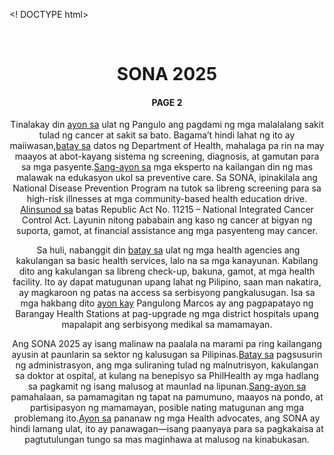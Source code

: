 <! DOCTYPE html>
<html>
‎<head>
<title> SONA 2025 </title>
</head>
<body>
<center>
<h1> SONA 2025 </h1>
<h4> PAGE 2 </h4>
<p>
Tinalakay din <u>ayon sa</u> ulat ng Pangulo ang pagdami ng mga malalalang sakit tulad ng cancer at sakit sa bato. Bagama’t hindi lahat ng ito ay maiiwasan,<u>batay sa</u> datos ng Department of Health, mahalaga pa rin na may maayos at abot-kayang sistema ng screening, diagnosis, at gamutan para sa mga pasyente.<u>Sang-ayon sa</u> mga eksperto na kailangan din ng mas malawak na edukasyon ukol sa preventive care. Sa SONA, ipinakilala ang National Disease Prevention Program na tutok sa libreng screening para sa high-risk illnesses at mga community-based health education drive. <u>Alinsunod sa</u> batas Republic Act No. 11215 – National Integrated Cancer Control Act. Layunin nitong pababain ang kaso ng cancer at bigyan ng suporta, gamot, at financial assistance ang mga pasyenteng may cancer.</p>

<p>‎
‎Sa huli, nabanggit din <u>batay sa</u> ulat ng mga health agencies ang kakulangan sa basic health services, lalo na sa mga kanayunan. Kabilang dito ang kakulangan sa libreng check-up, bakuna, gamot, at mga health facility. Ito ay dapat matugunan upang lahat ng Pilipino, saan man nakatira, ay magkaroon ng patas na access sa serbisyong pangkalusugan. Isa sa mga hakbang dito <u>ayon kay</u> Pangulong Marcos ay ang pagpapatayo ng Barangay Health Stations at pag-upgrade ng mga district hospitals upang mapalapit ang serbisyong medikal sa mamamayan.</p>

<p>
Ang SONA 2025 ay isang malinaw na paalala na marami pa ring kailangang ayusin at paunlarin sa sektor ng kalusugan sa Pilipinas.<u>Batay sa</u> pagsusurin ng administrasyon, ang mga suliraning tulad ng malnutrisyon, kakulangan sa doktor at ospital, at kulang na benepisyo sa PhilHealth ay mga hadlang sa pagkamit ng isang malusog at maunlad na lipunan.<u>Sang-ayon sa</u> pamahalaan, sa pamamagitan ng tapat na pamumuno, maayos na pondo, at partisipasyon ng mamamayan, posible nating matugunan ang mga problemang ito.<u>Ayon sa</u> pananaw ng mga Health advocates, ang SONA ay hindi lamang ulat, ito ay panawagan—isang paanyaya para sa pagkakaisa at pagtutulungan tungo sa mas maginhawa at malusog na kinabukasan.</p></center>

</body>
</html>
